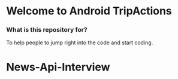 # Welcome to Android TripActions

### What is this repository for? ###

To help people to jump right into the code and start coding.
# News-Api-Interview
